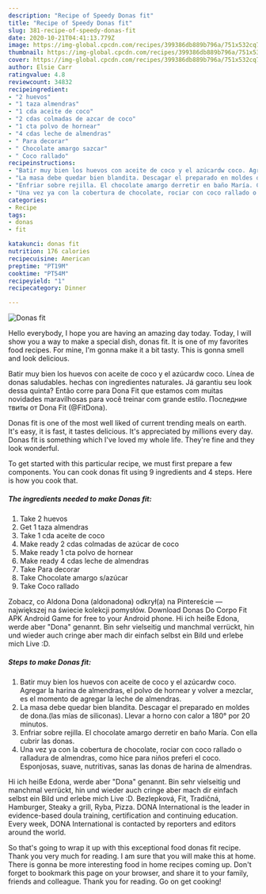 ```yaml
---
description: "Recipe of Speedy Donas fit"
title: "Recipe of Speedy Donas fit"
slug: 381-recipe-of-speedy-donas-fit
date: 2020-10-21T04:41:13.779Z
image: https://img-global.cpcdn.com/recipes/399386db889b796a/751x532cq70/donas-fit-foto-principal.jpg
thumbnail: https://img-global.cpcdn.com/recipes/399386db889b796a/751x532cq70/donas-fit-foto-principal.jpg
cover: https://img-global.cpcdn.com/recipes/399386db889b796a/751x532cq70/donas-fit-foto-principal.jpg
author: Elsie Carr
ratingvalue: 4.8
reviewcount: 34832
recipeingredient:
- "2 huevos"
- "1 taza almendras"
- "1 cda aceite de coco"
- "2 cdas colmadas de azcar de coco"
- "1 cta polvo de hornear"
- "4 cdas leche de almendras"
- " Para decorar"
- " Chocolate amargo sazcar"
- " Coco rallado"
recipeinstructions:
- "Batir muy bien los huevos con aceite de coco y el azúcardw coco. Agregar la harina de almendras, el polvo de hornear y volver a mezclar, es el momento de agregar la leche de almendras."
- "La masa debe quedar bien blandita. Descagar el preparado en moldes de dona.(las mías de siliconas). Llevar a horno con calor a 180° por 20 minutos."
- "Enfriar sobre rejilla. El chocolate amargo derretir en baño María. Con ella cubrir las donas."
- "Una vez ya con la cobertura de chocolate, rociar con coco rallado o ralladura de almendras, como hice para niños preferi el coco. Esponjosas, suave, nutritivas, sanas las donas de harina de almendras."
categories:
- Recipe
tags:
- donas
- fit

katakunci: donas fit 
nutrition: 176 calories
recipecuisine: American
preptime: "PT19M"
cooktime: "PT54M"
recipeyield: "1"
recipecategory: Dinner

---
```



![Donas fit](https://img-global.cpcdn.com/recipes/399386db889b796a/751x532cq70/donas-fit-foto-principal.jpg)

Hello everybody, I hope you are having an amazing day today. Today, I will show you a way to make a special dish, donas fit. It is one of my favorites food recipes. For mine, I'm gonna make it a bit tasty. This is gonna smell and look delicious.

Batir muy bien los huevos con aceite de coco y el azúcardw coco. Línea de donas saludables. hechas con ingredientes naturales. Já garantiu seu look dessa quinta? Então corre para Dona Fit que estamos com muitas novidades maravilhosas para você treinar com grande estilo. Последние твиты от Dona Fit (@FitDona).

Donas fit is one of the most well liked of current trending meals on earth. It's easy, it is fast, it tastes delicious. It's appreciated by millions every day. Donas fit is something which I've loved my whole life. They're fine and they look wonderful.


To get started with this particular recipe, we must first prepare a few components. You can cook donas fit using 9 ingredients and 4 steps. Here is how you cook that.

<!--inarticleads1-->

##### The ingredients needed to make Donas fit:

1. Take 2 huevos
1. Get 1 taza almendras
1. Take 1 cda aceite de coco
1. Make ready 2 cdas colmadas de azúcar de coco
1. Make ready 1 cta polvo de hornear
1. Make ready 4 cdas leche de almendras
1. Take  Para decorar
1. Take  Chocolate amargo s/azúcar
1. Take  Coco rallado


Zobacz, co Aldona Dona (aldonadona) odkrył(a) na Pintereście — największej na świecie kolekcji pomysłów. Download Donas Do Corpo Fit APK Android Game for free to your Android phone. Hi ich heiße Edona, werde aber &#34;Dona&#34; genannt. Bin sehr vielseitig und manchmal verrückt, hin und wieder auch cringe aber mach dir einfach selbst ein Bild und erlebe mich Live :D. 

<!--inarticleads2-->

##### Steps to make Donas fit:

1. Batir muy bien los huevos con aceite de coco y el azúcardw coco. Agregar la harina de almendras, el polvo de hornear y volver a mezclar, es el momento de agregar la leche de almendras.
1. La masa debe quedar bien blandita. Descagar el preparado en moldes de dona.(las mías de siliconas). Llevar a horno con calor a 180° por 20 minutos.
1. Enfriar sobre rejilla. El chocolate amargo derretir en baño María. Con ella cubrir las donas.
1. Una vez ya con la cobertura de chocolate, rociar con coco rallado o ralladura de almendras, como hice para niños preferi el coco. Esponjosas, suave, nutritivas, sanas las donas de harina de almendras.


Hi ich heiße Edona, werde aber &#34;Dona&#34; genannt. Bin sehr vielseitig und manchmal verrückt, hin und wieder auch cringe aber mach dir einfach selbst ein Bild und erlebe mich Live :D. Bezlepková, Fit, Tradičná, Hamburger, Steaky a grill, Ryba, Pizza. DONA International is the leader in evidence-based doula training, certification and continuing education. Every week, DONA International is contacted by reporters and editors around the world. 

So that's going to wrap it up with this exceptional food donas fit recipe. Thank you very much for reading. I am sure that you will make this at home. There is gonna be more interesting food in home recipes coming up. Don't forget to bookmark this page on your browser, and share it to your family, friends and colleague. Thank you for reading. Go on get cooking!
